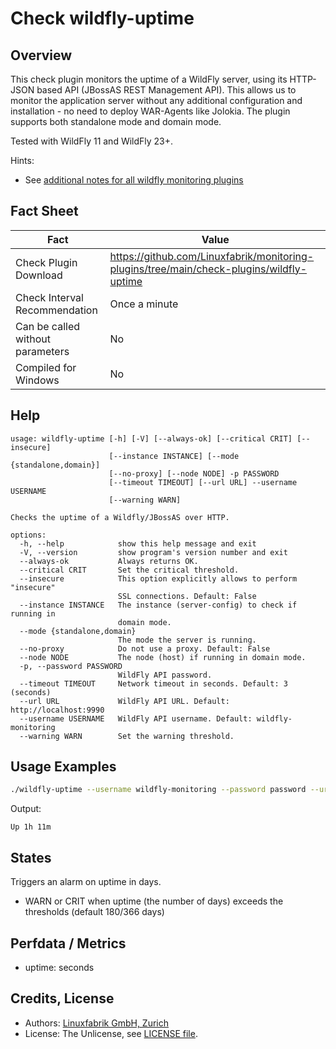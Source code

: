 # Check wildfly-uptime

## Overview

This check plugin monitors the uptime of a WildFly server, using its HTTP-JSON based API (JBossAS REST Management API). This allows us to monitor the application server without any additional configuration and installation - no need to deploy WAR-Agents like Jolokia. The plugin supports both standalone mode and domain mode.

Tested with WildFly 11 and WildFly 23+.

Hints:

* See [additional notes for all wildfly monitoring plugins](https://github.com/Linuxfabrik/monitoring-plugins/blob/main/PLUGINS-WILDFLY.md)


## Fact Sheet

| Fact | Value |
|----|----|
| Check Plugin Download                 | <https://github.com/Linuxfabrik/monitoring-plugins/tree/main/check-plugins/wildfly-uptime> |
| Check Interval Recommendation         | Once a minute |
| Can be called without parameters      | No |
| Compiled for Windows                  | No |


## Help

```text
usage: wildfly-uptime [-h] [-V] [--always-ok] [--critical CRIT] [--insecure]
                      [--instance INSTANCE] [--mode {standalone,domain}]
                      [--no-proxy] [--node NODE] -p PASSWORD
                      [--timeout TIMEOUT] [--url URL] --username USERNAME
                      [--warning WARN]

Checks the uptime of a Wildfly/JBossAS over HTTP.

options:
  -h, --help            show this help message and exit
  -V, --version         show program's version number and exit
  --always-ok           Always returns OK.
  --critical CRIT       Set the critical threshold.
  --insecure            This option explicitly allows to perform "insecure"
                        SSL connections. Default: False
  --instance INSTANCE   The instance (server-config) to check if running in
                        domain mode.
  --mode {standalone,domain}
                        The mode the server is running.
  --no-proxy            Do not use a proxy. Default: False
  --node NODE           The node (host) if running in domain mode.
  -p, --password PASSWORD
                        WildFly API password.
  --timeout TIMEOUT     Network timeout in seconds. Default: 3 (seconds)
  --url URL             WildFly API URL. Default: http://localhost:9990
  --username USERNAME   WildFly API username. Default: wildfly-monitoring
  --warning WARN        Set the warning threshold.
```


## Usage Examples

```bash
./wildfly-uptime --username wildfly-monitoring --password password --url http://wildfly:9990 --warning 180 --critical 366
```

Output:

```text
Up 1h 11m
```


## States

Triggers an alarm on uptime in days.

* WARN or CRIT when uptime (the number of days) exceeds the thresholds (default 180/366 days)


## Perfdata / Metrics

* uptime: seconds


## Credits, License

* Authors: [Linuxfabrik GmbH, Zurich](https://www.linuxfabrik.ch)
* License: The Unlicense, see [LICENSE file](https://unlicense.org/).
